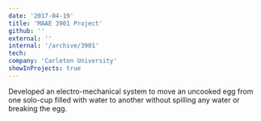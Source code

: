 ```yaml
---
date: '2017-04-19'
title: 'MAAE 3901 Project'
github: ''
external: ''
internal: '/archive/3901'
tech:
company: 'Carleton University'
showInProjects: true
---
```


Developed an electro-mechanical system to move an uncooked egg from one solo-cup filled with water to another without spilling any water or breaking the egg.
